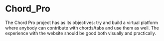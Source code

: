 # Chord_Pro
The Chord Pro project has as its objectives: try and build a virtual platform where anybody can contribute with chords/tabs and use them as well. The experience with the website should be good both visually and practically.
